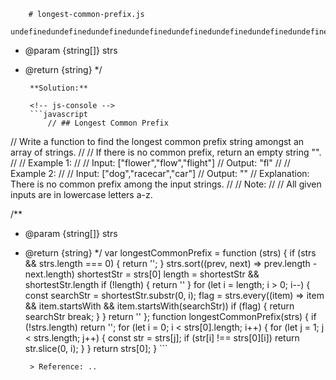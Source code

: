 
        # longest-common-prefix.js
        undefinedundefinedundefinedundefinedundefinedundefinedundefinedundefinedundefinedundefinedundefinedundefinedundefinedundefinedundefinedundefinedundefinedundefinedundefined/**
 * @param {string[]} strs
 * @return {string}
 */
        
        **Solution:**
        
        <!-- js-console -->
        ```javascript
            // ## Longest Common Prefix
// Write a function to find the longest common prefix string amongst an array of strings.
//
// If there is no common prefix, return an empty string "".
//
// Example 1:
//
// Input: ["flower","flow","flight"]
// Output: "fl"
//
// Example 2:
//
// Input: ["dog","racecar","car"]
// Output: ""
// Explanation: There is no common prefix among the input strings.
//
// Note:
//
// All given inputs are in lowercase letters a-z.

/**
 * @param {string[]} strs
 * @return {string}
 */
var longestCommonPrefix = function (strs) {
    if (strs && strs.length === 0) {
        return '';
    }
    strs.sort((prev, next) => prev.length - next.length)
    shortestStr = strs[0]
    length = shortestStr && shortestStr.length
    if (!length) {
        return ''
    }
    for (let i = length; i > 0; i--) {
        const searchStr = shortestStr.substr(0, i);
        flag = strs.every((item) => item && item.startsWith && item.startsWith(searchStr))
        if (flag) {
            return searchStr
            break;
        }
    }
    return ''
};
function longestCommonPrefix(strs) {
    if (!strs.length) return '';
     for (let i = 0; i < strs[0].length; i++) {
      for (let j = 1; j < strs.length; j++) {
        const str = strs[j];
         if (str[i] !== strs[0][i]) return str.slice(0, i);
      }
    }
     return strs[0];
  }
        ```
        
        > Reference: ..
        
        